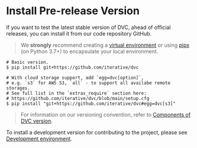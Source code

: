 # Install Pre-release Version

If you want to test the latest stable version of DVC, ahead of official
releases, you can install it from our code repository GitHub.

> We **strongly** recommend creating a
> [virtual environment](https://python.readthedocs.io/en/stable/library/venv.html)
> or using
> [pipx](https://packaging.python.org/guides/installing-stand-alone-command-line-tools/)
> (on Python 3.7+) to encapsulate your local environment.

```dvc
# Basic version.
$ pip install git+https://github.com/iterative/dvc

# With cloud storage support, add `egg=dvc[option]`,
# e.g. `s3` for AWS S3, `all` - to support all availabe remote storages.
# See full list in the `extras_require` section here:
# https://github.com/iterative/dvc/blob/main/setup.cfg
$ pip install "git+https://github.com/iterative/dvc#egg=dvc[s3]"
```

> For information on our versioning convention, refer to
> [Components of DVC version](/doc/command-reference/version#components-of-dvc-version).

To install a development version for contributing to the project, please see
[Development environment](/doc/user-guide/contributing/core#development-environment).
